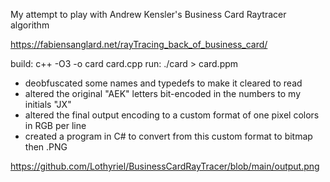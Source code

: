 My attempt to play with Andrew Kensler's Business Card Raytracer algorithm

https://fabiensanglard.net/rayTracing_back_of_business_card/

build: c++ -O3 -o card card.cpp
run: ./card > card.ppm


- deobfuscated some names and typedefs to make it cleared to read
- altered the original "AEK" letters bit-encoded in the numbers to my initials "JX"
- altered the final output encoding to a custom format of one pixel colors in RGB per line
- created a program in C# to convert from this custom format to bitmap then .PNG


https://github.com/Lothyriel/BusinessCardRayTracer/blob/main/output.png

